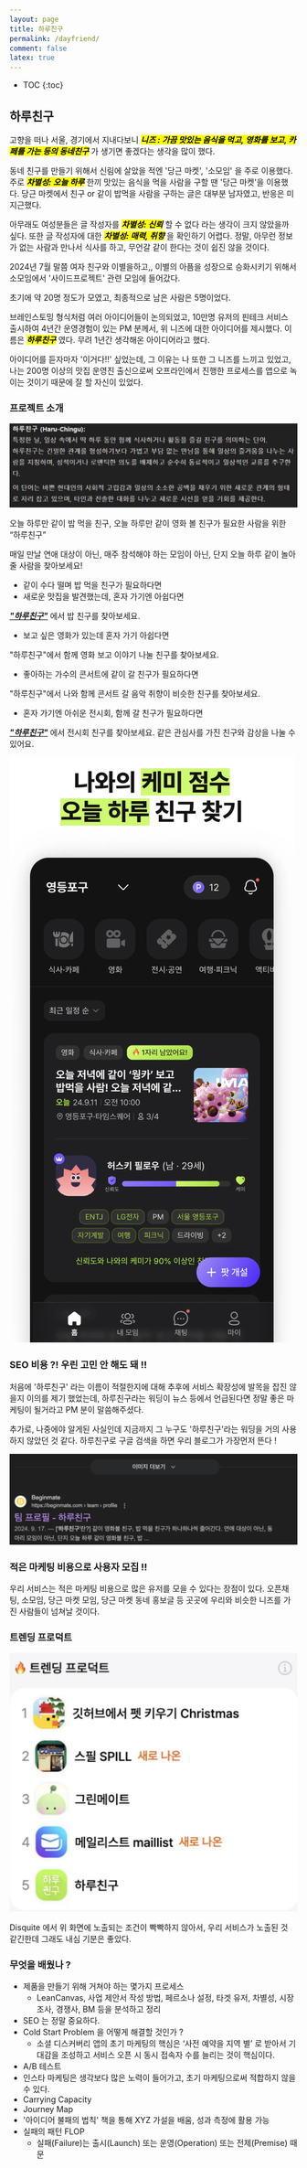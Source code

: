 ```yaml
---
layout: page
title: 하루친구
permalink: /dayfriend/
comment: false
latex: true
---
```

* TOC
{:toc}

## 하루친구

고향을 떠나 서울, 경기에서 지내다보니 <mark><em><strong>니즈 : 가끔 맛있는 음식을 먹고, 영화를 보고, 카페를 가는 등의 동네친구</strong></em></mark> 가 생기면 좋겠다는 생각을 많이 했다.

동네 친구를 만들기 위해서 신림에 살았을 적엔 '당근 마켓', '소모임' 을 주로 이용했다.
주로 <mark><em><strong>차별성: 오늘 하루</strong></em></mark> 한끼 맛있는 음식을 먹을 사람을 구할 땐 '당근 마켓'을 이용했다. 당근 마켓에서 친구 or 같이 밥먹을 사람을 구하는 글은 대부분 남자였고, 
반응은 미지근했다.

아무래도 여성분들은 글 작성자를 <mark><em><strong>차별성: 신뢰</strong></em></mark> 할 수 없다 라는 생각이 크지 않았을까 싶다. 또한 글 작성자에 대한 <mark><em><strong>차별성: 매력, 취향</strong></em></mark> 을 확인하기 어렵다.
정말, 아무런 정보가 없는 사람과 만나서 식사를 하고, 무언갈 같이 한다는 것이 쉽진 않을 것이다.

2024년 7월 말쯤 여자 친구와 이별을하고,, 이별의 아픔을 성장으로 승화시키기 위해서 소모임에서 '사이드프로젝트' 관련 모임에 들어갔다.

초기에 약 20명 정도가 모였고, 최종적으로 남은 사람은 5명이었다. 

브레인스토밍 형식처럼 여러 아이디어들이 논의되었고, 10만명 유저의 핀테크 서비스 출시하여 4년간 운영경험이 있는 PM 분께서, 위 니즈에 대한 아이디어를 제시했다.
이름은 <mark><em><strong>하루친구</strong></em></mark> 였다. 무려 1년간 생각해온 아이디어라고 했다.

아이디어를 듣자마자 '이거다!!' 싶었는데, 그 이유는 나 또한 그 니즈를 느끼고 있었고, 나는 200명 이상의 맛집 운영진 출신으로써 오프라인에서 진행한 프로세스를 앱으로 녹이는 것이기 때문에 잘 할 자신이 있었다.

### 프로젝트 소개

![](/resource/branding/dayfriend/dayfriend-meaning.png)

오늘 하루만 같이 밥 먹을 친구,
오늘 하루만 같이 영화 볼 친구가
필요한 사람을 위한 “하루친구”

매일 만날 연애 대상이 아닌,
매주 참석해야 하는 모임이 아닌,
단지 오늘 하루 같이 놀아줄 사람을 찾아보세요!

- 같이 수다 떨며 밥 먹을 친구가 필요하다면
- 새로운 맛집을 발견했는데, 혼자 가기엔 아쉽다면

___["하루친구"](https://inblog.ai/day-friend)___ 에서 밥 친구를 찾아보세요.

- 보고 싶은 영화가 있는데 혼자 가기 아쉽다면

"하루친구"에서 함께 영화 보고 이야기 나눌 친구를 찾아보세요.

- 좋아하는 가수의 콘서트에 같이 갈 친구가 필요하다면

"하루친구"에서 나와 함께 콘서트 갈 음악 취향이 비슷한 친구를 찾아보세요.

- 혼자 가기엔 아쉬운 전시회, 함께 갈 친구가 필요하다면

___["하루친구"](https://disquiet.io/product/%ED%95%98%EB%A3%A8%EC%B9%9C%EA%B5%AC)___ 에서 전시회 친구를 찾아보세요.  같은 관심사를 가진 친구와 감상을 나눌 수 있어요.

![](/resource/branding/dayfriend/main-screen.png)

### SEO 비용 ?! 우린 고민 안 해도 돼 !!

처음에 '하루친구' 라는 이름이 적절한지에 대해 추후에 서비스 확장성에 발목을 잡진 않을지 이의를 제기 했었는데, 하루친구라는 워딩이 뉴스 등에서 언급된다면 정말 좋은 마케팅이 될거라고 PM 분이 말씀해주셨다.

추가로, 나중에야 알게된 사실인데 지금까지 그 누구도 '하루친구'라는 워딩을 거의 사용하지 않았던 것 같다. 하루친구로 구글 검색을 하면 우리 블로그가 가장먼저 뜬다 !

![](/resource/branding/dayfriend/seo.png)

### 적은 마케팅 비용으로 사용자 모집 !! 

우리 서비스는 적은 마케팅 비용으로 많은 유저를 모을 수 있다는 장점이 있다. 
오픈채팅, 소모임, 당근 마켓 모임, 당근 마켓 동네 홍보글 등 곳곳에 우리와 비슷한 니즈를 가진 사람들이 넘쳐날 것이다.

### 트렌딩 프로덕트

![](/resource/branding/dayfriend/trending.png)

Disquite 에서 위 화면에 노출되는 조건이 빡빡하지 않아서, 우리 서비스가 노출된 것 같긴한데 그래도 내심 기분은 좋았다.

### 무엇을 배웠나 ?

- 제품을 만들기 위해 거쳐야 하는 몇가지 프로세스
  - LeanCanvas, 사업 제안서 작성 방법, 페르소나 설정, 타겟 유저, 차별성, 시장조사, 경쟁사, BM 등을 분석하고 정리
- SEO 는 정말 중요하다.
- Cold Start Problem 을 어떻게 해결할 것인가 ?
  - 소셜 디스커버리 앱의 초기 마케팅의 핵심은 ‘사전 예약을 지역 별’ 로 받아서 기대감을 조성하고 서비스 오픈 시 동시 접속자 수를 늘리는 것이 핵심이다.
- A/B 테스트
- 인스타 마케팅은 생각보다 많은 노력이 들어가고, 초기 마케팅으로써 적합하지 않을 수 있다.
- Carrying Capacity
- Journey Map
- '아이디어 불패의 법칙' 책을 통해 XYZ 가설을 배움, 성과 측정에 활용 가능
- 실패의 패턴 FLOP
  - 실패(Failure)는 출시(Launch) 또는 운영(Operation) 또는 전제(Premise) 때문
